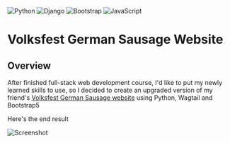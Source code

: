 ![Python](https://img.shields.io/badge/python-3670A0?style=for-the-badge&logo=python&logoColor=ffdd54) ![Django](https://img.shields.io/badge/django-%23092E20.svg?style=for-the-badge&logo=django&logoColor=white) ![Bootstrap](https://img.shields.io/badge/bootstrap-%23563D7C.svg?style=for-the-badge&logo=bootstrap&logoColor=white) ![JavaScript](https://img.shields.io/badge/javascript-%23323330.svg?style=for-the-badge&logo=javascript&logoColor=%23F7DF1E) 
# Volksfest German Sausage Website
## Overview 
After finished full-stack web development course, I'd like to put my newly learned skills to use, so I decided to create an upgraded version of my friend's [Volksfest German Sausage website](https://volksfestsausage.com/) using Python, Wagtail and Bootstrap5

Here's the end result

![Screenshot]()
